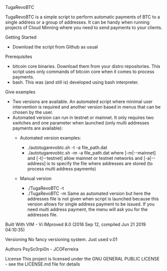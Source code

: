 TugaRevoBTC

TugaRevoBTC is a simple script to perform automatic payments of BTC to a single address or a group of addresses.
It can be handy when running projects of Cloud Minning where you need to send payments to your clients.

Getting Started
- Download the script from Github as usual

Prerequisites
- bitcoin core binaries. Download them from your distro repositories. This script uses only commands of bitcoin core when it comes to process payments.
- bash. This was (and still is) developed using bash interpreter.

Give examples
- Two versions are available. An automated script where minimal user intervention is required and another version based in menus
that can be chosen by the user.
- Automated version can run in testnet or mainnet. It only requires two switches and one parameter when launched (only multi addresses payments are available):
   - Automated version examples:
      - ./autotugarevobtc.sh -t -a file_path.dat
      - ./autotugarevobtc.sh -m -a file_path.dat
      where [-m|--mainnet]  and [-t|--testnet] allow mainnet or testnet networks and [-a|--address] is to specify the file where addresses are stored (to process multi address payments)

   - Manual version
      - ./TugaRevoBTC -t
      - ./TugaRevoBTC -m
      Same as automated version but here the addresses file is not given when script is launched because this version allows for single address payment to be issued. If you need multi address
      payment, the menu will ask you for the addresses file.

Built With
VIM - Vi IMproved 8.0 (2016 Sep 12, compiled Jun 21 2019 04:10:35)

Versioning
No fancy versioning system. Just used v.01

Authors
PsySc0rpi0n - JCOFerreira

License
This project is licensed under the GNU GENERAL PUBLIC LICENSE - see the LICENSE.md file for details
